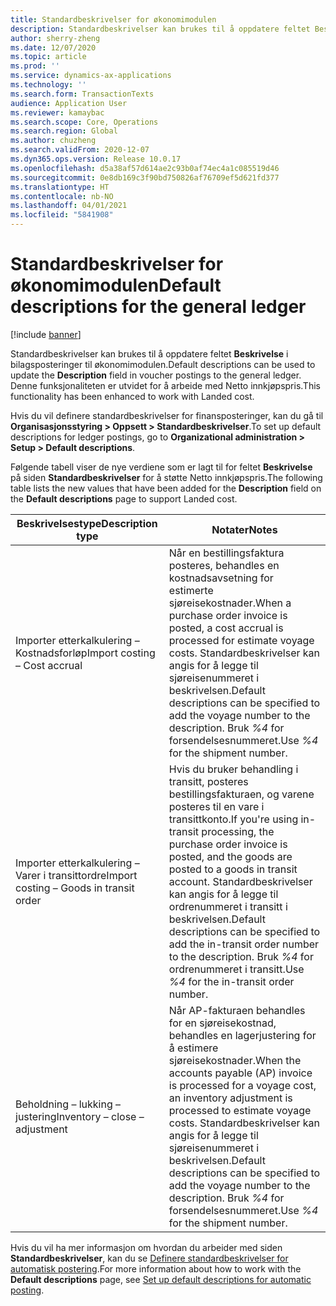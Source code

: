 ```yaml
---
title: Standardbeskrivelser for økonomimodulen
description: Standardbeskrivelser kan brukes til å oppdatere feltet Beskrivelse i bilagsposteringer til økonomimodulen.
author: sherry-zheng
ms.date: 12/07/2020
ms.topic: article
ms.prod: ''
ms.service: dynamics-ax-applications
ms.technology: ''
ms.search.form: TransactionTexts
audience: Application User
ms.reviewer: kamaybac
ms.search.scope: Core, Operations
ms.search.region: Global
ms.author: chuzheng
ms.search.validFrom: 2020-12-07
ms.dyn365.ops.version: Release 10.0.17
ms.openlocfilehash: d5a38af57d614ae2c93b0af74ec4a1c085519d46
ms.sourcegitcommit: 0e8db169c3f90bd750826af76709ef5d621fd377
ms.translationtype: HT
ms.contentlocale: nb-NO
ms.lasthandoff: 04/01/2021
ms.locfileid: "5841908"
---
```

# <a name="default-descriptions-for-the-general-ledger"></a><span data-ttu-id="7da71-103">Standardbeskrivelser for økonomimodulen</span><span class="sxs-lookup"><span data-stu-id="7da71-103">Default descriptions for the general ledger</span></span>

[!include [banner](../../includes/banner.md)]

<span data-ttu-id="7da71-104">Standardbeskrivelser kan brukes til å oppdatere feltet **Beskrivelse** i bilagsposteringer til økonomimodulen.</span><span class="sxs-lookup"><span data-stu-id="7da71-104">Default descriptions can be used to update the **Description** field in voucher postings to the general ledger.</span></span> <span data-ttu-id="7da71-105">Denne funksjonaliteten er utvidet for å arbeide med Netto innkjøpspris.</span><span class="sxs-lookup"><span data-stu-id="7da71-105">This functionality has been enhanced to work with Landed cost.</span></span>

<span data-ttu-id="7da71-106">Hvis du vil definere standardbeskrivelser for finansposteringer, kan du gå til **Organisasjonsstyring \> Oppsett \> Standardbeskrivelser**.</span><span class="sxs-lookup"><span data-stu-id="7da71-106">To set up default descriptions for ledger postings, go to **Organizational administration \> Setup \> Default descriptions**.</span></span>

<span data-ttu-id="7da71-107">Følgende tabell viser de nye verdiene som er lagt til for feltet **Beskrivelse** på siden **Standardbeskrivelser** for å støtte Netto innkjøpspris.</span><span class="sxs-lookup"><span data-stu-id="7da71-107">The following table lists the new values that have been added for the **Description** field on the **Default descriptions** page to support Landed cost.</span></span>

| <span data-ttu-id="7da71-108">Beskrivelsestype</span><span class="sxs-lookup"><span data-stu-id="7da71-108">Description type</span></span> | <span data-ttu-id="7da71-109">Notater</span><span class="sxs-lookup"><span data-stu-id="7da71-109">Notes</span></span> |
|---|---|
| <span data-ttu-id="7da71-110">Importer etterkalkulering – Kostnadsforløp</span><span class="sxs-lookup"><span data-stu-id="7da71-110">Import costing – Cost accrual</span></span> | <span data-ttu-id="7da71-111">Når en bestillingsfaktura posteres, behandles en kostnadsavsetning for estimerte sjøreisekostnader.</span><span class="sxs-lookup"><span data-stu-id="7da71-111">When a purchase order invoice is posted, a cost accrual is processed for estimate voyage costs.</span></span> <span data-ttu-id="7da71-112">Standardbeskrivelser kan angis for å legge til sjøreisenummeret i beskrivelsen.</span><span class="sxs-lookup"><span data-stu-id="7da71-112">Default descriptions can be specified to add the voyage number to the description.</span></span> <span data-ttu-id="7da71-113">Bruk *%4* for forsendelsesnummeret.</span><span class="sxs-lookup"><span data-stu-id="7da71-113">Use *%4* for the shipment number.</span></span> |
| <span data-ttu-id="7da71-114">Importer etterkalkulering – Varer i transittordre</span><span class="sxs-lookup"><span data-stu-id="7da71-114">Import costing – Goods in transit order</span></span> | <span data-ttu-id="7da71-115">Hvis du bruker behandling i transitt, posteres bestillingsfakturaen, og varene posteres til en vare i transittkonto.</span><span class="sxs-lookup"><span data-stu-id="7da71-115">If you're using in-transit processing, the purchase order invoice is posted, and the goods are posted to a goods in transit account.</span></span> <span data-ttu-id="7da71-116">Standardbeskrivelser kan angis for å legge til ordrenummeret i transitt i beskrivelsen.</span><span class="sxs-lookup"><span data-stu-id="7da71-116">Default descriptions can be specified to add the in-transit order number to the description.</span></span> <span data-ttu-id="7da71-117">Bruk *%4* for ordrenummeret i transitt.</span><span class="sxs-lookup"><span data-stu-id="7da71-117">Use *%4* for the in-transit order number.</span></span> |
| <span data-ttu-id="7da71-118">Beholdning – lukking – justering</span><span class="sxs-lookup"><span data-stu-id="7da71-118">Inventory – close – adjustment</span></span> | <span data-ttu-id="7da71-119">Når AP-fakturaen behandles for en sjøreisekostnad, behandles en lagerjustering for å estimere sjøreisekostnader.</span><span class="sxs-lookup"><span data-stu-id="7da71-119">When the accounts payable (AP) invoice is processed for a voyage cost, an inventory adjustment is processed to estimate voyage costs.</span></span> <span data-ttu-id="7da71-120">Standardbeskrivelser kan angis for å legge til sjøreisenummeret i beskrivelsen.</span><span class="sxs-lookup"><span data-stu-id="7da71-120">Default descriptions can be specified to add the voyage number to the description.</span></span> <span data-ttu-id="7da71-121">Bruk *%4* for forsendelsesnummeret.</span><span class="sxs-lookup"><span data-stu-id="7da71-121">Use *%4* for the shipment number.</span></span> |

<span data-ttu-id="7da71-122">Hvis du vil ha mer informasjon om hvordan du arbeider med siden **Standardbeskrivelser**, kan du se [Definere standardbeskrivelser for automatisk postering](../../finance/general-ledger/set-up-default-descriptions-for-automatic-posting.md).</span><span class="sxs-lookup"><span data-stu-id="7da71-122">For more information about how to work with the **Default descriptions** page, see [Set up default descriptions for automatic posting](../../finance/general-ledger/set-up-default-descriptions-for-automatic-posting.md).</span></span>
